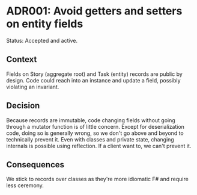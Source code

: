 # ADR001: Avoid getters and setters on entity fields

Status: Accepted and active.

## Context

Fields on Story (aggregate root) and Task (entity) records are public by design.
Code could reach into an instance and update a field, possibly violating an
invariant.

## Decision

Because records are immutable, code changing fields without going through a
mutator function is of little concern. Except for deserialization code, doing so
is generally wrong, so we don't go above and beyond to technically prevent it.
Even with classes and private state, changing internals is possible using
reflection. If a client want to, we can't prevent it.

## Consequences

We stick to records over classes as they're more idiomatic F# and require less
ceremony.
